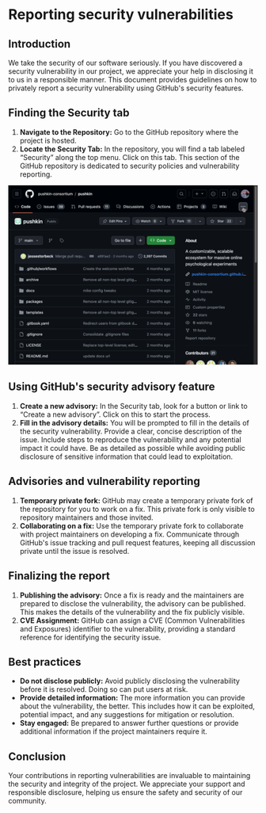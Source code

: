 # Reporting security vulnerabilities

## Introduction

We take the security of our software seriously. If you have discovered a security vulnerability in our project, we appreciate your help in disclosing it to us in a responsible manner. This document provides guidelines on how to privately report a security vulnerability using GitHub's security features.

## Finding the Security tab

1. **Navigate to the Repository:** Go to the GitHub repository where the project is hosted.
2. **Locate the Security Tab:** In the repository, you will find a tab labeled “Security” along the top menu. Click on this tab. This section of the GitHub repository is dedicated to security policies and vulnerability reporting.

![](../assets/developers/security/report-vulnerability.gif)

## Using GitHub's security advisory feature

1. **Create a new advisory:** In the Security tab, look for a button or link to “Create a new advisory”. Click on this to start the process.
2. **Fill in the advisory details:** You will be prompted to fill in the details of the security vulnerability. Provide a clear, concise description of the issue. Include steps to reproduce the vulnerability and any potential impact it could have. Be as detailed as possible while avoiding public disclosure of sensitive information that could lead to exploitation.

## Advisories and vulnerability reporting

1. **Temporary private fork:** GitHub may create a temporary private fork of the repository for you to work on a fix. This private fork is only visible to repository maintainers and those invited.
2. **Collaborating on a fix:** Use the temporary private fork to collaborate with project maintainers on developing a fix. Communicate through GitHub's issue tracking and pull request features, keeping all discussion private until the issue is resolved.

## Finalizing the report

1. **Publishing the advisory:** Once a fix is ready and the maintainers are prepared to disclose the vulnerability, the advisory can be published. This makes the details of the vulnerability and the fix publicly visible.
2. **CVE Assignment:** GitHub can assign a CVE (Common Vulnerabilities and Exposures) identifier to the vulnerability, providing a standard reference for identifying the security issue.

## Best practices

- **Do not disclose publicly:** Avoid publicly disclosing the vulnerability before it is resolved. Doing so can put users at risk.
- **Provide detailed information:** The more information you can provide about the vulnerability, the better. This includes how it can be exploited, potential impact, and any suggestions for mitigation or resolution.
- **Stay engaged:** Be prepared to answer further questions or provide additional information if the project maintainers require it.

## Conclusion

Your contributions in reporting vulnerabilities are invaluable to maintaining the security and integrity of the project. We appreciate your support and responsible disclosure, helping us ensure the safety and security of our community.
